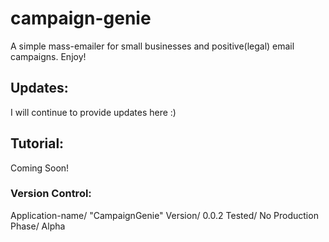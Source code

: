# campaign-genie
A simple mass-emailer for small businesses and positive(legal) email campaigns. Enjoy!

## Updates:
I will continue to provide updates here :)

## Tutorial:
Coming Soon!

### Version Control:
Application-name/ "CampaignGenie"
Version/ 0.0.2
Tested/ No
Production Phase/ Alpha

